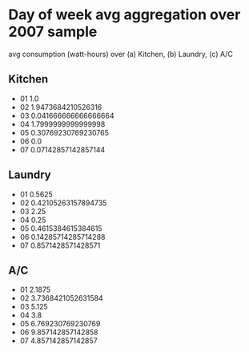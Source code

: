 # Day of week avg aggregation over 2007 sample

avg consumption (watt-hours) over (a) Kitchen, (b) Laundry, (c) A/C

## Kitchen

* 01	1.0
* 02	1.9473684210526316
* 03	0.041666666666666664
* 04	1.7999999999999998
* 05	0.30769230769230765
* 06	0.0
* 07	0.07142857142857144

## Laundry

* 01	0.5625
* 02	0.42105263157894735
* 03	2.25
* 04	0.25
* 05	0.4615384615384615
* 06	0.14285714285714288
* 07	0.8571428571428571

## A/C

* 01	2.1875
* 02	3.7368421052631584
* 03	5.125
* 04	3.8
* 05	6.769230769230769
* 06	9.857142857142858
* 07	4.857142857142857
